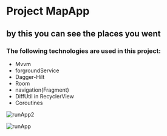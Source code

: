 # Project MapApp
## by this you can see the places you went 
### The following technologies are used in this project:
+ Mvvm
+ forgroundService
+ Dagger-Hilt
+ Room
+ navigation(Fragment)
+ DiffUtil in RecyclerView
+ Coroutines

![runApp2](https://user-images.githubusercontent.com/74426462/198578681-a5c08feb-c84d-461b-99f8-683b94501f92.png)

![runApp](https://user-images.githubusercontent.com/74426462/198578832-e5b21dea-57a6-458b-99dc-f26c385d941c.png)
